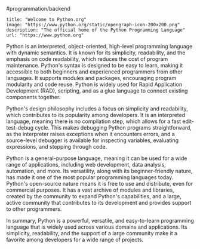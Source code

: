 #programmation/backend 

```embed
title: "Welcome to Python.org"
image: "https://www.python.org/static/opengraph-icon-200x200.png"
description: "The official home of the Python Programming Language"
url: "https://www.python.org"
```

Python is an interpreted, object-oriented, high-level programming language with dynamic semantics. It is known for its simplicity, readability, and the emphasis on code readability, which reduces the cost of program maintenance. Python's syntax is designed to be easy to learn, making it accessible to both beginners and experienced programmers from other languages. It supports modules and packages, encouraging program modularity and code reuse. Python is widely used for Rapid Application Development (RAD), scripting, and as a glue language to connect existing components together.

Python's design philosophy includes a focus on simplicity and readability, which contributes to its popularity among developers. It is an interpreted language, meaning there is no compilation step, which allows for a fast edit-test-debug cycle. This makes debugging Python programs straightforward, as the interpreter raises exceptions when it encounters errors, and a source-level debugger is available for inspecting variables, evaluating expressions, and stepping through code.

Python is a general-purpose language, meaning it can be used for a wide range of applications, including web development, data analysis, automation, and more. Its versatility, along with its beginner-friendly nature, has made it one of the most popular programming languages today. Python's open-source nature means it is free to use and distribute, even for commercial purposes. It has a vast archive of modules and libraries, created by the community to expand Python's capabilities, and a large, active community that contributes to its development and provides support to other programmers.

In summary, Python is a powerful, versatile, and easy-to-learn programming language that is widely used across various domains and applications. Its simplicity, readability, and the support of a large community make it a favorite among developers for a wide range of projects.